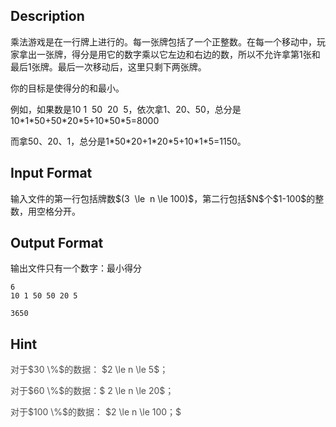 ## Description

<p>乘法游戏是在一行牌上进行的。每一张牌包括了一个正整数。在每一个移动中，玩家拿出一张牌，得分是用它的数字乘以它左边和右边的数，所以不允许拿第1张和最后1张牌。最后一次移动后，这里只剩下两张牌。</p><p>你的目标是使得分的和最小。</p><p>例如，如果数是10 1  50  20  5，依次拿1、20、50，总分是  10*1*50+50*20*5+10*50*5=8000</p><p>而拿50、20、1，总分是1*50*20+1*20*5+10*1*5=1150。</p>

## Input Format

<p>输入文件的第一行包括牌数$(3  \le  n \le 100)$，第二行包括$N$个$1-100$的整数，用空格分开。<br /></p>

## Output Format

<p>输出文件只有一个数字：最小得分<br /></p>

```input1
6 
10 1 50 50 20 5
```
```output1
3650
```
## Hint

<p style="margin-left: 0px;"><span style="color: rgb(77, 77, 77);">对于$30 \%$的数据： $2 \le n \le 5$；</span></p><p><span style="color: rgb(77, 77, 77);">对于$60 \%$的数据：$ 2 \le n \le 20$；</span></p><p><span style="color: rgb(77, 77, 77);">对于$100 \%$的数据： $2 \le n \le 100；$</span></p>
